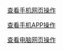 [查看手机网页操作](https://github.com/allshota/myshota/tree/main/Mobile-web)

[查看手机APP操作](https://github.com/allshota/myshota/tree/main/Mobile-APP)

[查看电脑网页操作](https://github.com/allshota/myshota/tree/main/pc-web)
